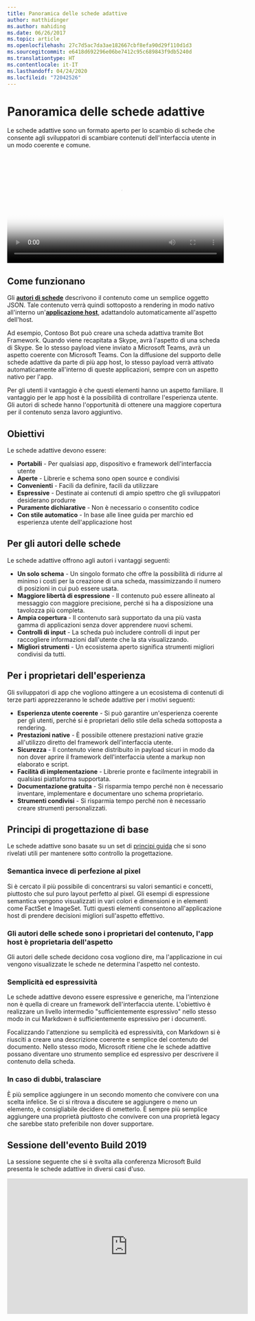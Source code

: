 ```yaml
---
title: Panoramica delle schede adattive
author: matthidinger
ms.author: mahiding
ms.date: 06/26/2017
ms.topic: article
ms.openlocfilehash: 27c7d5ac7da3ae182667cbf8efa90d29f110d1d3
ms.sourcegitcommit: e6418d692296e06be7412c95c689843f9db5240d
ms.translationtype: HT
ms.contentlocale: it-IT
ms.lasthandoff: 04/24/2020
ms.locfileid: "72042526"
---
```

# <a name="adaptive-cards-overview"></a>Panoramica delle schede adattive 

Le schede adattive sono un formato aperto per lo scambio di schede che consente agli sviluppatori di scambiare contenuti dell'interfaccia utente in un modo coerente e comune.

<video controls width="100%" poster="./content/videoposter.png">
    <source src="https://adaptivecardsblob.blob.core.windows.net/assets/AdaptiveCardsOverviewVideo.mp4" type="video/mp4">
</video>

## <a name="how-they-work"></a>Come funzionano

Gli [**autori di schede**](authoring-cards/getting-started.md) descrivono il contenuto come un semplice oggetto JSON. Tale contenuto verrà quindi sottoposto a rendering in modo nativo all'interno un'[**applicazione host**](rendering-cards/getting-started.md), adattandolo automaticamente all'aspetto dell'host.

Ad esempio, Contoso Bot può creare una scheda adattiva tramite Bot Framework. Quando viene recapitata a Skype, avrà l'aspetto di una scheda di Skype. Se lo stesso payload viene inviato a Microsoft Teams, avrà un aspetto coerente con Microsoft Teams. Con la diffusione del supporto delle schede adattive da parte di più app host, lo stesso payload verrà attivato automaticamente all'interno di queste applicazioni, sempre con un aspetto nativo per l'app.

Per gli utenti il vantaggio è che questi elementi hanno un aspetto familiare. Il vantaggio per le app host è la possibilità di controllare l'esperienza utente. Gli autori di schede hanno l'opportunità di ottenere una maggiore copertura per il contenuto senza lavoro aggiuntivo.

## <a name="goals"></a>Obiettivi 

Le schede adattive devono essere:

* **Portabili** - Per qualsiasi app, dispositivo e framework dell'interfaccia utente
* **Aperte** - Librerie e schema sono open source e condivisi
* **Convenienti** - Facili da definire, facili da utilizzare
* **Espressive** - Destinate ai contenuti di ampio spettro che gli sviluppatori desiderano produrre
* **Puramente dichiarative** - Non è necessario o consentito codice
* **Con stile automatico** - In base alle linee guida per marchio ed esperienza utente dell'applicazione host

## <a name="for-card-authors"></a>Per gli autori delle schede
Le schede adattive offrono agli autori i vantaggi seguenti:

* **Un solo schema** - Un singolo formato che offre la possibilità di ridurre al minimo i costi per la creazione di una scheda, massimizzando il numero di posizioni in cui può essere usata.
* **Maggiore libertà di espressione** - Il contenuto può essere allineato al messaggio con maggiore precisione, perché si ha a disposizione una tavolozza più completa.
* **Ampia copertura** - Il contenuto sarà supportato da una più vasta gamma di applicazioni senza dover apprendere nuovi schemi.
* **Controlli di input** - La scheda può includere controlli di input per raccogliere informazioni dall'utente che la sta visualizzando.
* **Migliori strumenti** - Un ecosistema aperto significa strumenti migliori condivisi da tutti.

## <a name="for-experience-owners"></a>Per i proprietari dell'esperienza
Gli sviluppatori di app che vogliono attingere a un ecosistema di contenuti di terze parti apprezzeranno le schede adattive per i motivi seguenti:

* **Esperienza utente coerente** - Si può garantire un'esperienza coerente per gli utenti, perché si è proprietari dello stile della scheda sottoposta a rendering.
* **Prestazioni native** - È possibile ottenere prestazioni native grazie all'utilizzo diretto del framework dell'interfaccia utente.
* **Sicurezza** - Il contenuto viene distribuito in payload sicuri in modo da non dover aprire il framework dell'interfaccia utente a markup non elaborato e script.
* **Facilità di implementazione** - Librerie pronte e facilmente integrabili in qualsiasi piattaforma supportata. 
* **Documentazione gratuita** - Si risparmia tempo perché non è necessario inventare, implementare e documentare uno schema proprietario.
* **Strumenti condivisi** - Si risparmia tempo perché non è necessario creare strumenti personalizzati.

## <a name="core-design-principles"></a>Principi di progettazione di base 

Le schede adattive sono basate su un set di [principi guida](resources/principles.md) che si sono rivelati utili per mantenere sotto controllo la progettazione. 

### <a name="semantic-instead-of-pixel-perfect"></a>Semantica invece di perfezione al pixel
Si è cercato il più possibile di concentrarsi su valori semantici e concetti, piuttosto che sul puro layout perfetto al pixel. Gli esempi di espressione semantica vengono visualizzati in vari colori e dimensioni e in elementi come FactSet e ImageSet. Tutti questi elementi consentono all'applicazione host di prendere decisioni migliori sull'aspetto effettivo.

### <a name="card-authors-own-the-content-host-app-owns-the-look-and-feel"></a>Gli autori delle schede sono i proprietari del contenuto, l'app host è proprietaria dell'aspetto
Gli autori delle schede decidono cosa vogliono dire, ma l'applicazione in cui vengono visualizzate le schede ne determina l'aspetto nel contesto.

### <a name="keep-it-simple-but-expressive"></a>Semplicità ed espressività
Le schede adattive devono essere espressive e generiche, ma l'intenzione non è quella di creare un framework dell'interfaccia utente.  L'obiettivo è realizzare un livello intermedio "sufficientemente espressivo" nello stesso modo in cui Markdown è sufficientemente espressivo per i documenti.

Focalizzando l'attenzione su semplicità ed espressività, con Markdown si è riusciti a creare una descrizione coerente e semplice del contenuto del documento.  Nello stesso modo, Microsoft ritiene che le schede adattive possano diventare uno strumento semplice ed espressivo per descrivere il contenuto della scheda.

### <a name="when-in-doubt-keep-it-out"></a>In caso di dubbi, tralasciare
È più semplice aggiungere in un secondo momento che convivere con una scelta infelice. Se ci si ritrova a discutere se aggiungere o meno un elemento, è consigliabile decidere di ometterlo.  È sempre più semplice aggiungere una proprietà piuttosto che convivere con una proprietà legacy che sarebbe stato preferibile non dover supportare.


## <a name="build-2019-session"></a>Sessione dell'evento Build 2019

La sessione seguente che si è svolta alla conferenza Microsoft Build presenta le schede adattive in diversi casi d'uso. 

<iframe width="560" height="315" src="https://www.youtube.com/embed/wT1yFr_j6IM" frameborder="0" allow="accelerometer; autoplay; encrypted-media; gyroscope; picture-in-picture" allowfullscreen></iframe>

